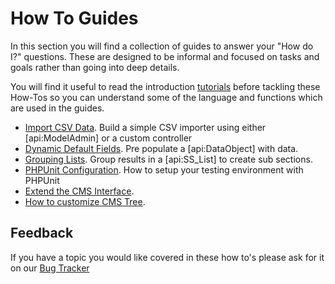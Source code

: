 # How To Guides

In this section you will find a collection of guides to answer your "How do I?" questions. These are designed to be informal and focused 
on tasks and goals rather than going into deep details.

You will find it useful to read the introduction [tutorials](/tutorials) before tackling these How-Tos so you can understand some of 
the language and functions which are used in the guides.

* [Import CSV Data](csv-import). Build a simple CSV importer using either [api:ModelAdmin] or a custom controller
* [Dynamic Default Fields](dynamic-default-fields). Pre populate a [api:DataObject] with data.
* [Grouping Lists](grouping-dataobjectsets). Group results in a [api:SS_List] to create sub sections.
* [PHPUnit Configuration](phpunit-configuration). How to setup your testing environment with PHPUnit
* [Extend the CMS Interface](extend-cms-interface). 
* [How to customize CMS Tree](customize-cms-tree).

## Feedback

If you have a topic you would like covered in these how to's please ask for it on our [Bug Tracker](http://open.silverstripe.org)